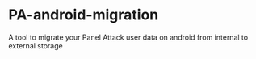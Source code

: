 # PA-android-migration
A tool to migrate your Panel Attack user data on android from internal to external storage
